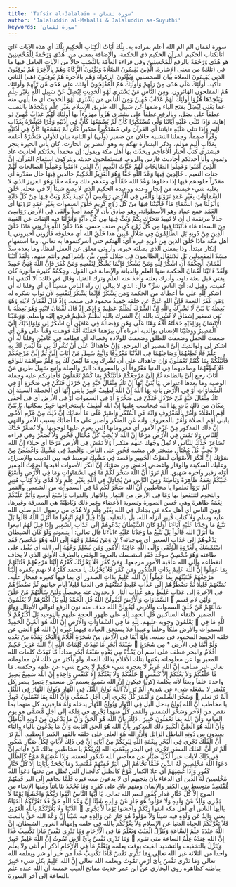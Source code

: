 ```yaml
---
title: 'Tafsir al-Jalalain - سورة لقمان'
author: 'Jalaluddin al-Mahalli & Jalaluddin as-Suyuthi'
keywords: 'سورة لقمان'
---
```


سورة لقمان
الم
الم
الله أعلم بمراده به.
تِلْكَ آَيَاتُ الْكِتَابِ الْحَكِيمِ
تِلْكَ
أي هذه الآيات
ءَايَ اتالكتاب الحكيم
القرآن
الحكيم
ذي الحكمة، والإِضافة بمعنى من.
هُدًى وَرَحْمَةً لِلْمُحْسِنِينَ
هو
هُدًى وَرَحْمَةً
بالرفع
لِّلْمُحْسِنِينَ
وفي قراءة العامّة بالنَّصْبِ حالاً من الآيات العامل فيها ما في (تلك) من معنى الإِشارة.
الَّذِينَ يُقِيمُونَ الصَّلَاةَ وَيُؤْتُونَ الزَّكَاةَ وَهُمْ بِالْآَخِرَةِ هُمْ يُوقِنُونَ
الذين يُقِيمُونَ الصلاة
بيان للمحسنين
وَيُؤْتُونَ الزكواة وَهُم بالأخرة هُمْ يُوقِنُونَ
(هم) الثاني تأكيد.
أُولَئِكَ عَلَى هُدًى مِنْ رَبِّهِمْ وَأُولَئِكَ هُمُ الْمُفْلِحُونَ
أولئك على هُدًى مِّن رَّبِّهِمْ وأولئك هُمُ المفلحون
الفائزون.
وَمِنَ النَّاسِ مَنْ يَشْتَرِي لَهْوَ الْحَدِيثِ لِيُضِلَّ عَنْ سَبِيلِ اللَّهِ بِغَيْرِ عِلْمٍ وَيَتَّخِذَهَا هُزُوًا أُولَئِكَ لَهُمْ عَذَابٌ مُهِينٌ
وَمِنَ الناس مَن يَشْتَرِى لَهْوَ الحديث
أي ما يلهي منه عما يَعْنِي
لِيُضِلَّ
بفتح الياء وضمها
عَن سَبِيلِ الله
طريق الإِسلام
بِغَيْرِ عِلْمٍ وَيَتَّخِذَهَا
بالنصب عطفاً على يضل، وبالرفع عطفاً على يشتري
هُزُواً
مهزوءاً بها
أولئك لَهُمْ عَذَابٌ مُّهِينٌ
ذو إهانة.
وَإِذَا تُتْلَى عَلَيْهِ آَيَاتُنَا وَلَّى مُسْتَكْبِرًا كَأَنْ لَمْ يَسْمَعْهَا كَأَنَّ فِي أُذُنَيْهِ وَقْرًا فَبَشِّرْهُ بِعَذَابٍ أَلِيمٍ
وَإِذَا تتلى عَلَيْهِ ءاياتنا
أي القرآن
ولى مُسْتَكْبِراً
متكبراً
كَأَن لَّمْ يَسْمَعْهَا كَأَنَّ فِي أُذُنَيْهِ وَقْراً
صمماً، وجملتا التشبيه حالان من ضمير (ولَّى) أو الثانية بيان للأولى
فَبَشِّرْهُ
أعلمه
بِعَذَابٍ أَلِيمٍ
مؤلم، وذكر البشارة تهكم به وهو النضر بن الحارث، كان يأتي الحيرة يتجر فيشتري كتب أخبار الأعاجم ويحدّث بها أهل مكة ويقول: إن محمداً يحدّثكم أحاديث عاد وثمود، وأنا أحدثكم أحاديث فارس والروم، فيستملحون حديثه ويتركون استماع القرآن.
إِنَّ الَّذِينَ آَمَنُوا وَعَمِلُوا الصَّالِحَاتِ لَهُمْ جَنَّاتُ النَّعِيمِ
إِنَّ الذين ءَامَنُواْ وَعَمِلُواْ الصالحات لَهُمْ جنات النعيم
.
خَالِدِينَ فِيهَا وَعْدَ اللَّهِ حَقًّا وَهُوَ الْعَزِيزُ الْحَكِيمُ
خالدين فِيهَا
حال مقدّرة أي مقدّراً خلودهم فيها إذا دخلوها
وَعْدَ الله حَقّاً
أي وعدهم ذلك وحقّه حقًّا
وَهُوَ العزيز
الذي لا يغلبه شيء فيمنعه من إنجاز وعده ووعيده
الحكيم
الذي لا يضع شيئاً إلا في محله.
خَلَقَ السَّمَاوَاتِ بِغَيْرِ عَمَدٍ تَرَوْنَهَا وَأَلْقَى فِي الْأَرْضِ رَوَاسِيَ أَنْ تَمِيدَ بِكُمْ وَبَثَّ فِيهَا مِنْ كُلِّ دَابَّةٍ وَأَنْزَلْنَا مِنَ السَّمَاءِ مَاءً فَأَنْبَتْنَا فِيهَا مِنْ كُلِّ زَوْجٍ كَرِيمٍ
خَلَقَ السموات بِغَيْرِ عَمَدٍ تَرَوْنَهَا
أي العَمَد جمع عماد وهو الأسطوانة، وهو صادق بأن لا عمد أصلاً
وألقى فِي الأرض رَوَاسِىَ
جبالاً مرتفعة ل
أن
لا
تَمِيدَ
تتحرّك
بِكُمْ وَبَثَّ فِيهَا مِن كُلِّ دآبَّةٍ وَأَنزَلْنَا
فيه التفات عن الغيبة
مِنَ السماء مَاء فَأَنْبَتْنَا فِيهَا مِن كُلِّ زَوْجٍ كَرِيمٍ
صنف حسن.
هَذَا خَلْقُ اللَّهِ فَأَرُونِي مَاذَا خَلَقَ الَّذِينَ مِنْ دُونِهِ بَلِ الظَّالِمُونَ فِي ضَلَالٍ مُبِينٍ
هذا خَلْقُ الله
أي مخلوقه
فَأَرُونِى
أخبروني يا أهل مكة
مَاذَا خَلَقَ الذين مِن دُونِهِ
غيره أي: آلهتكم حتى أشركتموها به تعالى، وما استفهام إنكار مبتدأ، وذا بمعنى الذي بصلته خبره، وأروني معلق عن العمل لفظاً، وما بعده سدَّ مسَدّ المفعولين
بَلِ
للانتقال
الظالمون فِي ضلال مُّبِينٍ
بيِّن بإشراكهم وأنتم منهم.
وَلَقَدْ آَتَيْنَا لُقْمَانَ الْحِكْمَةَ أَنِ اشْكُرْ لِلَّهِ وَمَنْ يَشْكُرْ فَإِنَّمَا يَشْكُرُ لِنَفْسِهِ وَمَنْ كَفَرَ فَإِنَّ اللَّهَ غَنِيٌّ حَمِيدٌ
وَلَقَدْ ءَاتَيْنَا لُقْمَانَ الحكمة
منها العلم والديانة والإِصابة في القول، وحِكَمُهُ كثيرة مأثورة كان يفتي قبل بعثة داود، وأدرك بعثته وأخذ عنه العلم وترك الفتيا، وقال في ذلك: ألا أكتفي إذا كفيت، وقيل له: أيّ الناس شرٌّ؟ قال: الذي لا يبالي إن رآه الناس مسيئاً
أن
أي وقلنا له أن
اشكر لِلَّهِ
على ما أعطاك من الحكمة
وَمَن يَشْكُرْ فَإِنَّمَا يَشْكُرُ لِنَفْسِهِ
لأن ثواب شكره له
وَمَن كَفَرَ
النعمة
فَإِنَّ الله غَنِىٌّ
عن خلقه
حَمِيدٌ
محمود في صنعه.
وَإِذْ قَالَ لُقْمَانُ لِابْنِهِ وَهُوَ يَعِظُهُ يَا بُنَيَّ لَا تُشْرِكْ بِاللَّهِ إِنَّ الشِّرْكَ لَظُلْمٌ عَظِيمٌ
وَ
اذكر
إِذْ قَالَ لُقْمَانُ لابْنِهِ وَهُوَ يَعِظُهُ يا بَنِى
تصغير إشفاق
لاَ تُشْرِكْ بالله إِنَّ الشرك
بالله
لَظُلْمٌ عَظِيمٌ
فرجع إليَه وأَسلم.
وَوَصَّيْنَا الْإِنْسَانَ بِوَالِدَيْهِ حَمَلَتْهُ أُمُّهُ وَهْنًا عَلَى وَهْنٍ وَفِصَالُهُ فِي عَامَيْنِ أَنِ اشْكُرْ لِي وَلِوَالِدَيْكَ إِلَيَّ الْمَصِيرُ
وَوَصَّيْنَا الإنسان بوالديه
أمرناه أن يبرّهما
حَمَلَتْهُ أُمُّهُ
فوهنت
وَهْناً على وَهْنٍ
أي ضعفت للحمل وضعفت للطلق وضعفت للولادة
وفصاله
أي فطامه
فِي عَامَيْنِ
وقلنا له
أَنِ اشكر لِى ولوالديك إِلَىَّ المصير
أي المرجع.
وَإِنْ جَاهَدَاكَ عَلَى أَنْ تُشْرِكَ بِي مَا لَيْسَ لَكَ بِهِ عِلْمٌ فَلَا تُطِعْهُمَا وَصَاحِبْهُمَا فِي الدُّنْيَا مَعْرُوفًا وَاتَّبِعْ سَبِيلَ مَنْ أَنَابَ إِلَيَّ ثُمَّ إِلَيَّ مَرْجِعُكُمْ فَأُنَبِّئُكُمْ بِمَا كُنْتُمْ تَعْمَلُونَ
وَإِن جاهداك على أَن تُشْرِكَ بِى مَا لَيْسَ لَكَ بِهِ عِلْمٌ
موافقة للواقع
فَلاَ تُطِعْهُمَا وصاحبهما فِي الدنيا مَعْرُوفاً
أي بالمعروف: البرّ والصلة
واتبع سَبِيلَ
طريق
مَنْ أَنَابَ
رجع
إِلَىَّ
بالطاعة
ثُمَّ إِلَىَّ مَرْجِعُكُمْ فَأُنَبِّئُكُمْ بِمَا كُنتُمْ تَعْمَلُونَ
فأجازيكم عليه وجملة الوصية وما بعدها اعتراض.
يَا بُنَيَّ إِنَّهَا إِنْ تَكُ مِثْقَالَ حَبَّةٍ مِنْ خَرْدَلٍ فَتَكُنْ فِي صَخْرَةٍ أَوْ فِي السَّمَاوَاتِ أَوْ فِي الْأَرْضِ يَأْتِ بِهَا اللَّهُ إِنَّ اللَّهَ لَطِيفٌ خَبِيرٌ
يابنى إِنَّهَا
أي الخصلة السيئة
إِن تَكُ مِثْقَالَ حَبَّةٍ مِّنْ خَرْدَلٍ فَتَكُنْ فِي صَخْرَةٍ أَوْ فِي السموات أَوْ فِي الأرض
أي في أخفى مكان من ذلك
يَأْتِ بِهَا الله
فيحاسب عليها
إِنَّ الله لَطِيفٌ
باستخراجها
خَبِيرٌ
بمكانها.
يَا بُنَيَّ أَقِمِ الصَّلَاةَ وَأْمُرْ بِالْمَعْرُوفِ وَانْهَ عَنِ الْمُنْكَرِ وَاصْبِرْ عَلَى مَا أَصَابَكَ إِنَّ ذَلِكَ مِنْ عَزْمِ الْأُمُورِ
يابنى أَقِمِ الصلاة وَأْمُرْ بالمعروف وانه عَنِ المنكر واصبر على مآ أَصَابَكَ
بسبب الأمر والنهي
إِنَّ ذلك
المذكور
مِنْ عَزْمِ الأمور
أي معزوماتها التي يعزم عليها لوجوبها.
وَلَا تُصَعِّرْ خَدَّكَ لِلنَّاسِ وَلَا تَمْشِ فِي الْأَرْضِ مَرَحًا إِنَّ اللَّهَ لَا يُحِبُّ كُلَّ مُخْتَالٍ فَخُورٍ
وَلاَ تُصَعِّرْ
وفي قراءة تُصَاعِرْ
خَدَّكَ لِلنَّاسِ
لا تُمِلْ وجهك عنهم متكبراً
وَلاَ تَمْشِ فِي الأرض مَرَحًا
أي خيلاء
إِنَّ الله لاَ يُحِبُّ كُلَّ مُخْتَالٍ
متبختر في مشيه
فَخُورٍ
على الناس.
وَاقْصِدْ فِي مَشْيِكَ وَاغْضُضْ مِنْ صَوْتِكَ إِنَّ أَنْكَرَ الْأَصْوَاتِ لَصَوْتُ الْحَمِيرِ
واقصد فِي مَشْيِكَ
توسط فيه بين الدبيب والإِسراع، وعليك السكينة والوقار
واغضض
اخفض
مِن صَوْتِكَ إِنَّ أَنكَرَ الأصوات
أقبحها
لَصَوْتُ الحمير
أوّله زفير وآخره شهيق.
أَلَمْ تَرَوْا أَنَّ اللَّهَ سَخَّرَ لَكُمْ مَا فِي السَّمَاوَاتِ وَمَا فِي الْأَرْضِ وَأَسْبَغَ عَلَيْكُمْ نِعَمَهُ ظَاهِرَةً وَبَاطِنَةً وَمِنَ النَّاسِ مَنْ يُجَادِلُ فِي اللَّهِ بِغَيْرِ عِلْمٍ وَلَا هُدًى وَلَا كِتَابٍ مُنِيرٍ
أَلَمْ تَرَوْاْ
تعلموا يا مخاطبين
أَنَّ الله سَخَّرَ لَكُم مَّا فِي السموات
من الشمس والقمر والنجوم لتنتفعوا بها
وَمَا فِي الأرض
من الثمار والأنهار والدواب
وَأَسْبَغَ
أوسع وَأَتَمَّ
عَلَيْكُمْ نِعَمَهُ ظاهرة
وهي حُسن الصورة وتسوية الأعضاء وغير ذلك
وَبَاطِنَةً
هي المعرفة وغيرها.
وَمِنَ الناس
أي أهل مكة
مَن يجادل فِي الله بِغَيْرِ عِلْمٍ وَلاَ هُدًى
من رسول الله صلى الله عليه وسلم
وَلاَ كتاب مُّنِيرٍ
أنزله الله، بل بالتقليد.
وَإِذَا قِيلَ لَهُمُ اتَّبِعُوا مَا أَنْزَلَ اللَّهُ قَالُوا بَلْ نَتَّبِعُ مَا وَجَدْنَا عَلَيْهِ آَبَاءَنَا أَوَلَوْ كَانَ الشَّيْطَانُ يَدْعُوهُمْ إِلَى عَذَابِ السَّعِيرِ
وَإِذَا قِيلَ لَهُمُ اتبعوا مَا أَنزَلَ الله قَالُواْ بَلْ نَتَّبِعُ مَا وَجَدْنَا عَلَيْهِ ءَابَآءَنَا
قال تعالى:
أَ
يتبعونه
وَلَوْ كَانَ الشيطان يَدْعُوهُمْ إلى عَذَابِ السعير
أي موجباته؟ لا.
وَمَنْ يُسْلِمْ وَجْهَهُ إِلَى اللَّهِ وَهُوَ مُحْسِنٌ فَقَدِ اسْتَمْسَكَ بِالْعُرْوَةِ الْوُثْقَى وَإِلَى اللَّهِ عَاقِبَةُ الْأُمُورِ
وَمَن يُسْلِمْ وَجْهَهُ إِلَى الله
أي يُقْبل على طاعته
وَهُوَ مُحْسِنٌ
موحِّد
فَقَدِ استمسك بالعروة الوثقى
بالطرف الأوثق الذي لا يخاف انقطاعه
وإلى الله عاقبة الأمور
مرجعها.
وَمَنْ كَفَرَ فَلَا يَحْزُنْكَ كُفْرُهُ إِلَيْنَا مَرْجِعُهُمْ فَنُنَبِّئُهُمْ بِمَا عَمِلُوا إِنَّ اللَّهَ عَلِيمٌ بِذَاتِ الصُّدُورِ
وَمَن كَفَرَ فَلاَ يَحْزُنكَ
يا محمد
كُفْرُهُ
لا تهتم بكفره
إِلَيْنَا مَرْجِعُهُمْ فَنُنَبِّئُهُم بِمَا عَمِلُواْ إِنَّ الله عَلِيمٌ بِذَاتِ الصدور
أي بما فيها كغيره فمجاز عليه.
نُمَتِّعُهُمْ قَلِيلًا ثُمَّ نَضْطَرُّهُمْ إِلَى عَذَابٍ غَلِيظٍ
نُمَتِّعُهُمْ
في الدنيا
قَلِيلاً
أيام حياتهم
ثُمَّ نَضْطَرُّهُمْ
في الآخرة
إلى عَذَابٍ غَلِيظٍ
وهو عذاب النار لا يجدون عنه محيصاً.
وَلَئِنْ سَأَلْتَهُمْ مَنْ خَلَقَ السَّمَاوَاتِ وَالْأَرْضَ لَيَقُولُنَّ اللَّهُ قُلِ الْحَمْدُ لِلَّهِ بَلْ أَكْثَرُهُمْ لَا يَعْلَمُونَ

وَلَئِن
لام قسم
سَأَلْتَهُمْ مَّنْ خَلَقَ السموات والأرض لَيَقُولُنَّ الله
حذف منه نون الرفع لتوالي الأمثال وَواوُ الضمير لالتقاء الساكنين
قُلِ الحمد لِلَّهِ
على ظهور الحجة عليهم بالتوحيد
بَلْ أَكْثَرُهُمْ لاَ يَعْلَمُونَ
وجوبه عليهم.
لِلَّهِ مَا فِي السَّمَاوَاتِ وَالْأَرْضِ إِنَّ اللَّهَ هُوَ الْغَنِيُّ الْحَمِيدُ

للَّهِ مَا فِي السموات والأرض
ملكاً وخلقاً وعبيداً فلا يستحق العبادة فيهما غيره
إِنَّ الله هُوَ الغنى
عن خلقه
الحميد
المحمود في صنعه.
وَلَوْ أَنَّمَا فِي الْأَرْضِ مِنْ شَجَرَةٍ أَقْلَامٌ وَالْبَحْرُ يَمُدُّهُ مِنْ بَعْدِهِ سَبْعَةُ أَبْحُرٍ مَا نَفِدَتْ كَلِمَاتُ اللَّهِ إِنَّ اللَّهَ عَزِيزٌ حَكِيمٌ

وَلَوْ أَنَّمَا فِي الأرض * مِن شَجَرَةٍ أَقْلاَمٌ والبحر
عطف على اسم أن
يَمُدُّهُ مِن بَعْدِهِ سَبْعَةُ أَبْحُرٍ
مداداً
مَّا نَفِدَتْ كلمات الله
المعبر بها عن معلوماته بكتبها بتلك الأقلام بذلك المداد ولو بأكثر من ذلك لأن معلوماته تعالى غير متناهية
إنَّ الله عَزِيزٌ
لا يعجزه شيء
حَكِيمٌ
لا يخرج شيء عن علمه وحكمته.
مَا خَلْقُكُمْ وَلَا بَعْثُكُمْ إِلَّا كَنَفْسٍ وَاحِدَةٍ إِنَّ اللَّهَ سَمِيعٌ بَصِيرٌ

مَّا خَلْقُكُمْ وَلاَ بَعْثُكُمْ إِلاَّ كَنَفْسٍ واحدة
خلقاً وبعثاً لأنه بكلمة (كن) فيكون
إِنَّ الله سَمِيعٌ
يسمع كل مسموع
بَصِيرٌ
يبصر كل مُبْصَر لا يشغله شيء عن شيء.
أَلَمْ تَرَ أَنَّ اللَّهَ يُولِجُ اللَّيْلَ فِي النَّهَارِ وَيُولِجُ النَّهَارَ فِي اللَّيْلِ وَسَخَّرَ الشَّمْسَ وَالْقَمَرَ كُلٌّ يَجْرِي إِلَى أَجَلٍ مُسَمًّى وَأَنَّ اللَّهَ بِمَا تَعْمَلُونَ خَبِيرٌ

أَلَمْ تَرَ
تعلم يا مخاطب
أَنَّ الله يُولِجُ
يدخل
اليل فِي النَّهارِ وَيُولِجُ النَّهَارَ
يدخله
وَلَهُ مَا
فيزيد كل منهما بما نقص من الآخر
وَسَخَّرَ الشمس والقمر كُلٌّ
منهما
يَجْرِى
في فلكه
إلى أَجَلٍ مُّسَمًّى
هو يوم القيامة
وَأَنَّ الله بِمَا تَعْمَلُونَ خَبِيرٌ
.
ذَلِكَ بِأَنَّ اللَّهَ هُوَ الْحَقُّ وَأَنَّ مَا يَدْعُونَ مِنْ دُونِهِ الْبَاطِلُ وَأَنَّ اللَّهَ هُوَ الْعَلِيُّ الْكَبِيرُ
ذلك
المذكور
بِأَنَّ الله هُوَ الحق
الثابت
وَأَنَّ مَا يَدْعُونَ
بالياء والتاء يعبدون
مِن دُونِهِ الباطل
الزائل
وَأَنَّ الله هُوَ العلى
على خلقه بالقهر
الكبير
العظيم.
أَلَمْ تَرَ أَنَّ الْفُلْكَ تَجْرِي فِي الْبَحْرِ بِنِعْمَةِ اللَّهِ لِيُرِيَكُمْ مِنْ آَيَاتِهِ إِنَّ فِي ذَلِكَ لَآَيَاتٍ لِكُلِّ صَبَّارٍ شَكُورٍ
أَلَمْ تَرَ أَنَّ الفلك
السفن
تَجْرِى فِي البحر بِنِعْمَتِ الله لِيُرِيَكُمْ
يا مخاطبين بذلك
مِّنْ ءاياته إِنَّ فِي ذَلِكَ لايات
عبراً
لّكُلِّ صَبَّارٍ
عن معاصي الله
شَكُورٍ
لنعمته.
وَإِذَا غَشِيَهُمْ مَوْجٌ كَالظُّلَلِ دَعَوُا اللَّهَ مُخْلِصِينَ لَهُ الدِّينَ فَلَمَّا نَجَّاهُمْ إِلَى الْبَرِّ فَمِنْهُمْ مُقْتَصِدٌ وَمَا يَجْحَدُ بِآَيَاتِنَا إِلَّا كُلُّ خَتَّارٍ كَفُورٍ
وَإِذَا غَشِيَهُمْ
أي علا الكفار
مَّوْجٌ كالظلل
كالجبال التي تُظل من تحتها
دَعَوُاْ الله مُخْلِصِينَ لَهُ الدين
أي الدعاء بأن ينجيهم أي لا يدعون معه غيره
فَلَمَّا نجاهم إِلَى البر فَمِنْهُمْ مُّقْتَصِدٌ
متوسط بين الكفر والإِيمان ومنهم باق على كفره
وَمَا يَجْحَدُ بئاياتنآ
ومنها الإِنجاء من الموج
إِلاَّ كُلُّ خَتَّارٍ
غدار
كَفُورٍ
لنعم الله تعالى.
يَا أَيُّهَا النَّاسُ اتَّقُوا رَبَّكُمْ وَاخْشَوْا يَوْمًا لَا يَجْزِي وَالِدٌ عَنْ وَلَدِهِ وَلَا مَوْلُودٌ هُوَ جَازٍ عَنْ وَالِدِهِ شَيْئًا إِنَّ وَعْدَ اللَّهِ حَقٌّ فَلَا تَغُرَّنَّكُمُ الْحَيَاةُ الدُّنْيَا وَلَا يَغُرَّنَّكُمْ بِاللَّهِ الْغَرُورُ

ياأيها الناس
أي أهل مكة
اتقوا رَبَّكُمْ واخشوا يَوْماً لاَّ يَجْزِى
يغني
وَالِدٌ عَن وَلَدِهِ
فيه شيئاً
وَلاَ مَوْلُودٌ هُوَ جَازٍ عَن وَالِدِهِ
فيه
شَيْئاً إِنَّ وَعْدَ الله حَقٌّ
بالبعث
فَلاَ تَغُرَّنَّكُمُ الحياة الدنيا
عن الإِسلام
وَلاَ يَغُرَّنَّكُم بالله
في حلمه وإمهاله
الغرور
الشيطان.
إِنَّ اللَّهَ عِنْدَهُ عِلْمُ السَّاعَةِ وَيُنَزِّلُ الْغَيْثَ وَيَعْلَمُ مَا فِي الْأَرْحَامِ وَمَا تَدْرِي نَفْسٌ مَاذَا تَكْسِبُ غَدًا وَمَا تَدْرِي نَفْسٌ بِأَيِّ أَرْضٍ تَمُوتُ إِنَّ اللَّهَ عَلِيمٌ خَبِيرٌ

إِنَّ الله عِندَهُ عِلْمُ الساعة
متى تقوم
وَيُنَزِّلُ
بالتخفيف والتشديد
الغيث
بوقت يعلمه وَيَعْلَمُ مَا فِي الأَرْحَامِ أذكر أم أنثى ولا يعلم واحدا من الثلاثة غير الله تعالى
وَمَا تَدْرِى نَفْسٌ مَّاذَا تَكْسِبُ غَداً
من خير أو شر ويعلمه الله تعالى
وَمَا تَدْرِى نَفْسٌ بِأَىّ أَرْضٍ تَمُوتُ
ويعلمه الله تعالى
إِنَّ الله عَلِيمٌ
بكل شيء
خَبِيرٌ
بباطنه كظاهره روى البخاري عن ابن عمر حديث مفاتح الغيب خمسة أن الله عنده علم الساعة إلى آخر السورة.